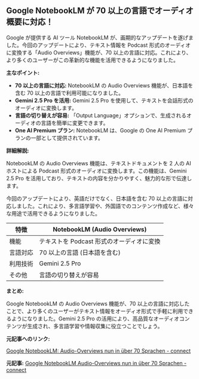 ## Google NotebookLM が 70 以上の言語でオーディオ概要に対応！

Google が提供する AI ツール NotebookLM が、画期的なアップデートを遂げました。今回のアップデートにより、テキスト情報を Podcast 形式のオーディオに変換する「Audio Overviews」機能が、70 以上の言語に対応。これにより、より多くのユーザーがこの革新的な機能を活用できるようになりました。

**主なポイント:**

* **70 以上の言語に対応:** NotebookLM の Audio Overviews 機能が、日本語を含む 70 以上の言語で利用可能になりました。
* **Gemini 2.5 Pro を活用:** Gemini 2.5 Pro を使用して、テキストを会話形式のオーディオに変換します。
* **言語の切り替えが容易:** 「Output Language」オプションで、生成されるオーディオの言語を簡単に変更できます。
* **One AI Premium プラン:** NotebookLM は、Google の One AI Premium プランの一部として提供されています。

**詳細解説:**

NotebookLM の Audio Overviews 機能は、テキストドキュメントを 2 人の AI ホストによる Podcast 形式のオーディオに変換します。この機能は、Gemini 2.5 Pro を活用しており、テキストの内容を分かりやすく、魅力的な形で伝達します。

今回のアップデートにより、英語だけでなく、日本語を含む 70 以上の言語に対応しました。これにより、多言語学習や、外国語でのコンテンツ作成など、様々な用途で活用できるようになりました。

| 特徴 | NotebookLM (Audio Overviews) |
|---|---|
| 機能 | テキストを Podcast 形式のオーディオに変換 |
| 言語対応 | 70 以上の言語 (日本語を含む) |
| 利用技術 | Gemini 2.5 Pro |
| その他 | 言語の切り替えが容易 |

**まとめ:**

Google NotebookLM の Audio Overviews 機能が、70 以上の言語に対応したことで、より多くのユーザーがテキスト情報をオーディオ形式で手軽に利用できるようになりました。Gemini 2.5 Pro の活用により、高品質なオーディオコンテンツが生成され、多言語学習や情報収集に役立つことでしょう。

**元記事へのリンク:**

[Google NotebookLM: Audio-Overviews nun in über 70 Sprachen - connect](https://www.connect.de/news/google-notebooklm-audio-overviews-ueber-70-sprachen-3237983.html)


**元記事:** [Google NotebookLM Audio-Overviews nun in über 70 Sprachen - connect](https://www.connect.de/news/google-notebooklm-audio-overviews-update-sprachen-3209269.html)